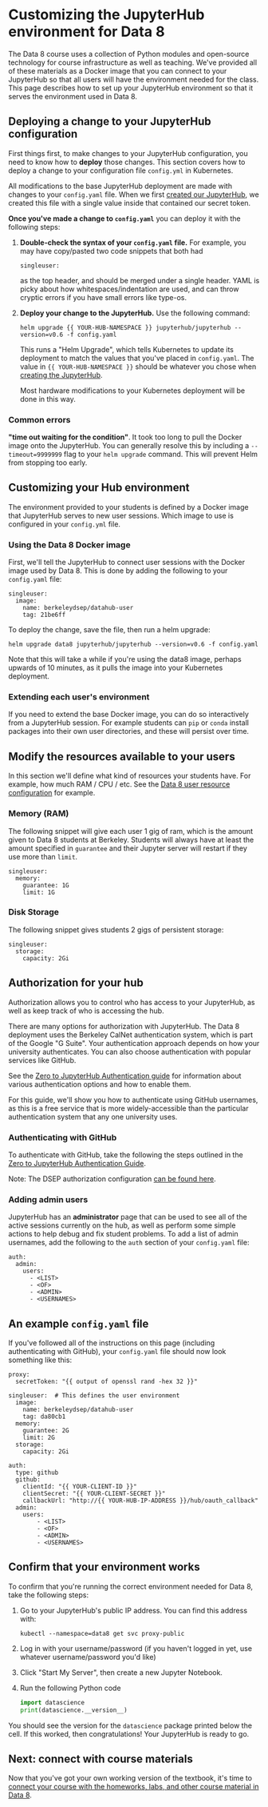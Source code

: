 # Customizing the JupyterHub environment for Data 8

The Data 8 course uses a collection of Python modules and open-source
technology for course infrastructure as well as teaching. We've
provided all of these materials as a Docker image that you can connect
to your JupyterHub so that all users will have the environment needed
for the class. This page describes how to set up your JupyterHub
environment so that it serves the environment used in Data 8.

## Deploying a change to your JupyterHub configuration

First things first, to make changes to your JupyterHub configuration, you
need to know how to **deploy** those changes. This section covers how to deploy
a change to your configuration file ``config.yml`` in Kubernetes.

All modifications to the base JupyterHub deployment are made with
changes to your `config.yaml` file. When we first [created our JupyterHub](setup_jupyterhub.md),
we created this file with a single value inside that contained our secret token.

**Once you've made a change to `config.yaml`** you can deploy it with the following
steps:

1. **Double-check the syntax of your `config.yaml` file.** For example, you may have
   copy/pasted two code snippets that both had

   ```
   singleuser:
   ```

   as the top header, and should be merged under a single header.
   YAML is picky about how whitespaces/indentation are used,
   and can throw cryptic errors if you have small errors like type-os.

2. **Deploy your change to the JupyterHub.** Use the following command:

    ```
    helm upgrade {{ YOUR-HUB-NAMESPACE }} jupyterhub/jupyterhub --version=v0.6 -f config.yaml
    ```

    This runs a "Helm Upgrade", which tells Kubernetes to update its deployment to match
    the values that you've placed in `config.yaml`. The value in `{{ YOUR-HUB-NAMESPACE }}` should
    be whatever you chose when [creating the JupyterHub](setup_jupyterhub.md).

    Most hardware modifications to your
    Kubernetes deployment will be done in this way.

### Common errors

**"time out waiting for the condition"**. It took too long to
pull the Docker image onto the JupyterHub. You can generally resolve this by including
a `--timeout=9999999` flag to your `helm upgrade` command. This will prevent Helm
from stopping too early.

## Customizing your Hub environment

The environment provided to your students is defined by a Docker image
that JupyterHub serves to new user sessions. Which image to use is configured
in your `config.yml` file.

### Using the Data 8 Docker image

First, we'll tell the JupyterHub to connect user sessions with the
Docker image used by Data 8. This is done by adding the following to your
`config.yaml` file:

```
singleuser:
  image:
    name: berkeleydsep/datahub-user
    tag: 21be6ff
```

To deploy the change, save the file, then run a helm upgrade:

```
helm upgrade data8 jupyterhub/jupyterhub --version=v0.6 -f config.yaml
```

Note that this will take a while if you're using the data8 image, perhaps
upwards of 10 minutes, as it pulls the image into your Kubernetes deployment.

### Extending each user's environment

If you need to extend the base Docker image, you can do so interactively from
a JupyterHub session. For example students can `pip` or `conda` install packages
into their own user directories, and these will persist over time.

## Modify the resources available to your users

In this section we'll define what kind of resources your students have. For example,
how much RAM / CPU / etc. See the [Data 8 user resource configuration](https://github.com/berkeley-dsep-infra/datahub/blob/staging/datahub/config.yaml#L140)
for example.

### Memory (RAM)
The following snippet will give each user 1 gig of ram,
which is the amount given to Data 8 students at Berkeley. Students will
always have at least the amount specified in `guarantee` and their Jupyter
server will restart if they use more than `limit`.

```
singleuser:
  memory:
    guarantee: 1G
    limit: 1G
```

### Disk Storage

The following snippet gives students 2 gigs of persistent storage:

```
singleuser:
  storage:
    capacity: 2Gi
```

## Authorization for your hub

Authorization allows you to control who has access to your JupyterHub, as well
as keep track of who is accessing the hub.

There are many options for
authorization with JupyterHub. The Data 8 deployment uses the Berkeley
CalNet authentication system, which is part of the Google "G Suite".
Your authentication approach depends on how your university authenticates.
You can also choose
authentication with popular services like GitHub.

See the [Zero to JupyterHub Authentication guide](https://zero-to-jupyterhub.readthedocs.io/en/latest/authentication.html) for information about various
authentication options and how to enable them.

For this guide, we'll show you how to authenticate using GitHub usernames,
as this is a free service that is more widely-accessible than the particular
authentication system that any one university uses.

### Authenticating with GitHub
To authenticate with GitHub, take the following the steps outlined
in the [Zero to JupyterHub Authentication Guide](https://zero-to-jupyterhub.readthedocs.io/en/latest/authentication.html#github).

Note: The DSEP authorization configuration [can be found here](https://github.com/berkeley-dsep-infra/datahub/blob/staging/datahub/config.yaml#L65).

### Adding admin users

JupyterHub has an **administrator** page that can be used to see all of the
active sessions currently on the hub, as well as perform some simple actions
to help debug and fix student problems. To add a list of admin usernames,
add the following to the `auth` section of your `config.yaml` file:

```
auth:
  admin:
    users:
      - <LIST>
      - <OF>
      - <ADMIN>
      - <USERNAMES>
```

## An example `config.yaml` file

If you've followed all of the instructions on this page
(including authenticating with GitHub), your `config.yaml` file should now
look something like this:

```
proxy:
  secretToken: "{{ output of openssl rand -hex 32 }}"

singleuser:  # This defines the user environment
  image:
    name: berkeleydsep/datahub-user
    tag: da80cb1
  memory:
    guarantee: 2G
    limit: 2G
  storage:
    capacity: 2Gi

auth:
  type: github
  github:
    clientId: "{{ YOUR-CLIENT-ID }}"
    clientSecret: "{{ YOUR-CLIENT-SECRET }}"
    callbackUrl: "http://{{ YOUR-HUB-IP-ADDRESS }}/hub/oauth_callback"
  admin:
    users:
        - <LIST>
        - <OF>
        - <ADMIN>
        - <USERNAMES>
```

## Confirm that your environment works

To confirm that you're running the correct environment needed for Data 8,
take the following steps:

1. Go to your JupyterHub's public IP address. You can find this address with:

   ```
   kubectl --namespace=data8 get svc proxy-public
   ```

2. Log in with your username/password (if you haven't logged in yet, use whatever
   username/password you'd like)
3. Click "Start My Server", then create a new Jupyter Notebook.
4. Run the following Python code

   ```python
   import datascience
   print(datascience.__version__)
   ```

You should see the version for the `datascience` package printed below the cell.
If this worked, then congratulations! Your JupyterHub is ready to go.

## Next: connect with course materials

Now that you've got your own working version of the textbook, it's time to
[connect your course with the homeworks, labs, and other course material in Data 8](connect_labs_and_homework.md).
